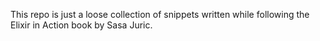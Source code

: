 This repo is just a loose collection of snippets written while following the Elixir in Action book by Sasa Juric.
